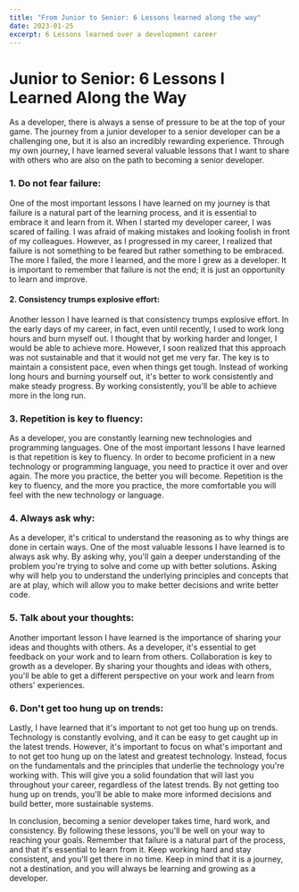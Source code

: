 ```yaml
---
title: "From Junior to Senior: 6 Lessons learned along the way"
date: 2023-01-25
excerpt: 6 Lessons learned over a development career
---
```


# Junior to Senior: 6 Lessons I Learned Along the Way

As a developer, there is always a sense of pressure to be at the top of your game. The journey from a junior developer to a senior developer can be a challenging one, but it is also an incredibly rewarding experience. Through my own journey, I have learned several valuable lessons that I want to share with others who are also on the path to becoming a senior developer.

### 1.  Do not fear failure: 
One of the most important lessons I have learned on my journey is that failure is a natural part of the learning process, and it is essential to embrace it and learn from it. When I started my developer career, I was scared of failing. I was afraid of making mistakes and looking foolish in front of my colleagues. However, as I progressed in my career, I realized that failure is not something to be feared but rather something to be embraced. The more I failed, the more I learned, and the more I grew as a developer. It is important to remember that failure is not the end; it is just an opportunity to learn and improve.

#### 2. Consistency trumps explosive effort: 
Another lesson I have learned is that consistency trumps explosive effort. In the early days of my career, in fact, even until recently, I used to work long hours and burn myself out. I thought that by working harder and longer, I would be able to achieve more. However, I soon realized that this approach was not sustainable and that it would not get me very far. The key is to maintain a consistent pace, even when things get tough. Instead of working long hours and burning yourself out, it's better to work consistently and make steady progress. By working consistently, you'll be able to achieve more in the long run.

### 3. Repetition is key to fluency: 
As a developer, you are constantly learning new technologies and programming languages. One of the most important lessons I have learned is that repetition is key to fluency. In order to become proficient in a new technology or programming language, you need to practice it over and over again. The more you practice, the better you will become. Repetition is the key to fluency, and the more you practice, the more comfortable you will feel with the new technology or language.

### 4. Always ask why:
As a developer, it's critical to understand the reasoning as to why things are done in certain ways. One of the most valuable lessons I have learned is to always ask why. By asking why, you'll gain a deeper understanding of the problem you're trying to solve and come up with better solutions. Asking why will help you to understand the underlying principles and concepts that are at play, which will allow you to make better decisions and write better code.

### 5. Talk about your thoughts: 
Another important lesson I have learned is the importance of sharing your ideas and thoughts with others. As a developer, it's essential to get feedback on your work and to learn from others. Collaboration is key to growth as a developer. By sharing your thoughts and ideas with others, you'll be able to get a different perspective on your work and learn from others' experiences.

### 6. Don't get too hung up on trends: 
Lastly, I have learned that it's important to not get too hung up on trends. Technology is constantly evolving, and it can be easy to get caught up in the latest trends. However, it's important to focus on what's important and to not get too hung up on the latest and greatest technology. Instead, focus on the fundamentals and the principles that underlie the technology you're working with. This will give you a solid foundation that will last you throughout your career, regardless of the latest trends. By not getting too hung up on trends, you'll be able to make more informed decisions and build better, more sustainable systems.

In conclusion, becoming a senior developer takes time, hard work, and consistency. By following these lessons, you'll be well on your way to reaching your goals. Remember that failure is a natural part of the process, and that it's essential to learn from it. Keep working hard and stay consistent, and you'll get there in no time. Keep in mind that it is a journey, not a destination, and you will always be learning and growing as a developer.